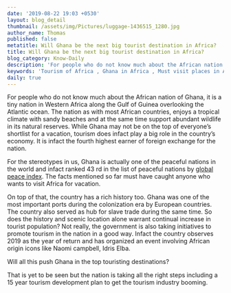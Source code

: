 ```yaml
---
date: '2019-08-22 19:03 +0530'
layout: blog_detail
thumbnail: /assets/img/Pictures/luggage-1436515_1280.jpg
author_name: Thomas
published: false
metatitle: Will Ghana be the next big tourist destination in Africa?
title: Will Ghana be the next big tourist destination in Africa?
blog_category: Know-Daily
description: 'For people who do not know much about the African nation of Ghana, Will Ghana be the next big tourist destination in Africa?'
keywords: 'Tourism of Africa , Ghana in Africa , Must visit places in Africa'
daily: true
---
```


For people who do not know much about the African nation of Ghana, it is a tiny nation in Western
Africa along the Gulf of Guinea overlooking the Atlantic ocean. The nation as with most African countries,
enjoys a tropical climate with sandy beaches and at the same time support abundant wildlife in its
natural reserves. While Ghana may not be on the top of everyone’s shortlist for a vacation, tourism does
infact play a big role in the country’s economy. It is infact the fourth highest earner of foreign exchange
for the nation.

For the stereotypes in us, Ghana is actually one of the peaceful nations in the world and infact ranked
43 rd in the list of peaceful nations by [global peace index](https://en.wikipedia.org/wiki/Global_Peace_Index). The facts mentioned so far must have caught anyone who wants to visit Africa for vacation. 

On top of that, the country has a rich history too. Ghana was one of the most important ports during the colonization era by European countries. The country also served as hub for slave trade during the same time. So does the history and scenic location alone warrant continual increase in tourist population? Not really, the government is also taking initiatives to promote tourism in the nation in a good way. Infact the country observes 2019 as the year of return and has organized an event involving African origin icons like Naomi campbell, Idris Elba. 

Will all this push Ghana in the top touristing destinations? 

That is yet to be seen but the nation is taking all the right steps including a 15 year tourism development plan to get the tourism industry booming.
